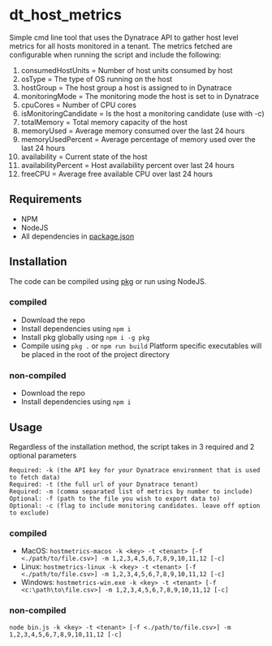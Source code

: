# dt_host_metrics
Simple cmd line tool that uses the Dynatrace API to gather host level metrics for all hosts monitored in a tenant. The metrics fetched are configurable when running the script and include the following:
1. consumedHostUnits = Number of host units consumed by host
2. osType = The type of OS running on the host
3. hostGroup = The host group a host is assigned to in Dynatrace
4. monitoringMode = The monitoring mode the host is set to in Dynatrace
5. cpuCores = Number of CPU cores
6. isMonitoringCandidate = Is the host a monitoring candidate (use with -c)
7. totalMemory = Total memory capacity of the host
8. memoryUsed = Average memory consumed over the last 24 hours
9. memoryUsedPercent = Average percentage of memory used over the last 24 hours
10. availability = Current state of the host
11. availabilityPercent = Host availability percent over last 24 hours
12. freeCPU = Average free available CPU over last 24 hours

## Requirements
- NPM
- NodeJS
- All dependencies in [package.json](package.json)

## Installation
The code can be compiled using [pkg](https://www.npmjs.com/package/pkg) or run using NodeJS.

### compiled
- Download the repo
- Install dependencies using `npm i`
- Install pkg globally using `npm i -g pkg`
- Compile using `pkg .` or `npm run build`
Platform specific executables will be placed in the root of the project directory

### non-compiled
- Download the repo
- Install dependencies using `npm i`

## Usage
Regardless of the installation method, the script takes in 3 required and 2 optional parameters
```
Required: -k (the API key for your Dynatrace environment that is used to fetch data)
Required: -t (the full url of your Dynatrace tenant)
Required: -m (comma separated list of metrics by number to include)
Optional: -f (path to the file you wish to export data to)
Optional: -c (flag to include monitoring candidates. leave off option to exclude)
```

### compiled
- MacOS: `hostmetrics-macos -k <key> -t <tenant> [-f <./path/to/file.csv>] -m 1,2,3,4,5,6,7,8,9,10,11,12 [-c]`
- Linux: `hostmetrics-linux -k <key> -t <tenant> [-f <./path/to/file.csv>] -m 1,2,3,4,5,6,7,8,9,10,11,12 [-c]`
- Windows: `hostmetrics-win.exe -k <key> -t <tenant> [-f <c:\path\to\file.csv>] -m 1,2,3,4,5,6,7,8,9,10,11,12 [-c]`

### non-compiled
`node bin.js -k <key> -t <tenant> [-f <./path/to/file.csv>] -m 1,2,3,4,5,6,7,8,9,10,11,12 [-c]`
